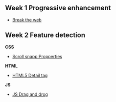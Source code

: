 ## Week 1 Progressive enhancement

- [Break the web](https://github.com/eltongonc/browser-technology/Funda)


## Week 2 Feature detection

**CSS**
- [Scroll snapp Propperties](https://github.com/eltongonc/browser-technology/tree/master/feature_detection/scroll-snapp)

**HTML**
- [HTML5 Detail tag](https://github.com/eltongonc/browser-technology/tree/master/feature_detection/detail-tag)

**JS**
- [JS Drag and drog](https://github.com/eltongonc/browser-technology/tree/master/feature_detection/drag-and-drop)
